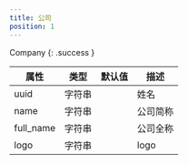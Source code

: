 ```yaml
---
title: 公司
position: 1
---
```

Company
{: .success }

属性      | 类型   | 默认值 | 描述
----------|--------|--------|------|
uuid      | 字符串 |        | 姓名
name      | 字符串 |        | 公司简称
full_name | 字符串 |        | 公司全称
logo      | 字符串 |        | logo